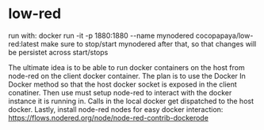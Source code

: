 # low-red

run with: docker run -it -p 1880:1880 --name mynodered cocopapaya/low-red:latest
make sure to stop/start mynodered after that, so that changes will be persistet across start/stops

The ultimate idea is to be able to run docker containers on the host from node-red on the client docker container.
The plan is to use the Docker In Docker method so that the host docker socket is exposed in the client conatiner.
Then use must setup node-red to interact with the docker instance it is running in. Calls in the local docker get dispatched to the host docker.
Lastly, install node-red nodes for easy docker interaction: https://flows.nodered.org/node/node-red-contrib-dockerode
